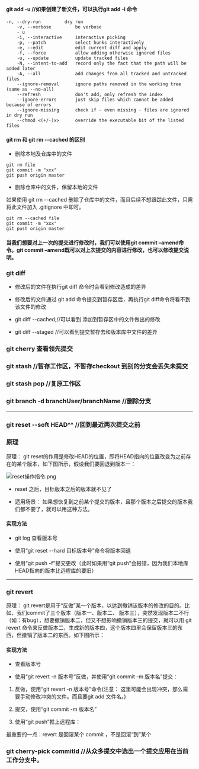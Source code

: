 #### git add -u //如果创建了新文件，可以执行git add -i 命令

````
-n, --dry-run         dry run
    -v, --verbose         be verbose
    - u  
    -i, --interactive     interactive picking
    -p, --patch           select hunks interactively
    -e, --edit            edit current diff and apply
    -f, --force           allow adding otherwise ignored files
    -u, --update          update tracked files
    -N, --intent-to-add   record only the fact that the path will be added later
    -A, --all             add changes from all tracked and untracked files
    --ignore-removal      ignore paths removed in the working tree (same as --no-all)
    --refresh             don't add, only refresh the index
    --ignore-errors       just skip files which cannot be added because of errors
    --ignore-missing      check if - even missing - files are ignored in dry run
    --chmod <(+/-)x>      override the executable bit of the listed files

````

#### git rm 和 git rm --cached 的区别

- 删除本地及仓库中的文件
````
git rm file
git commit -m "xxx"
git push origin master

````
- 删除仓库中的文件，保留本地的文件

如果使用 git rm --cached 删除了仓库中的文件，而且后续不想跟踪此文件，只需将此文件加入 .gitignore 中即可。


````
git rm --cached file
git commit -m "xxx"
git push origin master
````


#### 当我们想要对上一次的提交进行修改时，我们可以使用git commit –amend命令。git commit –amend既可以对上次提交的内容进行修改，也可以修改提交说明。

### git diff

- 修改后的文件在执行git diff 命令时会看到修改造成的差异
  
- 修改后的文件通过 git add 命令提交到暂存区后，再执行git diff命令将看不到该文件的修改
  
- git diff --cached;//可以看到 添加到暂存区中的文件做出的修改

- git diff --staged //可以看到提交暂存去和版本库中文件的差异

### git cherry 查看领先提交


### git stash //暂存工作区，不暂存checkout 到别的分支会丢失未提交

### git stash pop //复原工作区

### git branch -d branchUser/branchName //删除分支

-----
### git reset --soft HEAD^^ //回到最近两次提交之前

### 原理

原理： git reset的作用是修改HEAD的位置，即将HEAD指向的位置改变为之前存在的某个版本，如下图所示，假设我们要回退到版本一：

![reset操作指令.png](https://i.loli.net/2021/07/08/4mP3D8vHFiG9dLE.png)

- reset 之后，目标版本之后的版本就不见了

- 适用场景： 如果想恢复到之前某个提交的版本，且那个版本之后提交的版本我们都不要了，就可以用这种方法。

#### 实现方法

- git log 查看版本号

- 使用“git reset --hard 目标版本号”命令将版本回退

- 使用“git push -f”提交更改（此时如果用“git push”会报错，因为我们本地库HEAD指向的版本比远程库的要旧）

------------

### git revert 

原理： git revert是用于“反做”某一个版本，以达到撤销该版本的修改的目的。比如，我们commit了三个版本（版本一、版本二、 版本三），突然发现版本二不行（如：有bug），想要撤销版本二，但又不想影响撤销版本三的提交，就可以用 git revert 命令来反做版本二，生成新的版本四，这个版本四里会保留版本三的东西，但撤销了版本二的东西。如下图所示：

#### 实现方法

- 查看版本号

- 使用“git revert -n 版本号”反做，并使用“git commit -m 版本名”提交：

1. 反做，使用“git revert -n 版本号”命令(注意： 这里可能会出现冲突，那么需要手动修改冲突的文件。而且要git add 文件名。)

2. 提交，使用“git commit -m 版本名”

3. 使用“git push”推上远程库：

最重要的一点：revert 是回滚某个 commit ，不是回滚“到”某个


### git cherry-pick commitId //从众多提交中选出一个提交应用在当前工作分支中。